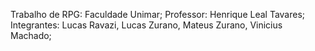 Trabalho de RPG: Faculdade Unimar;
Professor: Henrique Leal Tavares;
Integrantes: Lucas Ravazi, Lucas Zurano, Mateus Zurano, Vinicius Machado;
